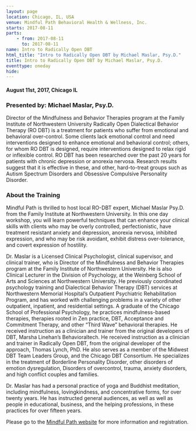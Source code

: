```yaml
---
layout: page
location: Chicago, IL, USA
venue: Mindful Path Behavioral Health & Wellness, Inc.
starts: 2017-08-11
parts:
    - from: 2017-08-11
      to: 2017-08-11
name: Intro to Radically Open DBT
html_title: "Intro to Radically Open DBT by Michael Maslar, Psy.D."
title: Intro to Radically Open DBT by Michael Maslar, Psy.D.
eventtype: oneday
hide:   
---
```


#### August 11st, 2017, Chicago IL 

### Presented by: Michael Maslar, Psy.D.

Director of the Mindfulness and Behavior Therapies program at the Family Institute of Northwestern University
Radically Open Dialectical Behavior Therapy (RO DBT) is a treatment for patients who suffer from emotional and behavioral over-control. Some clients lack emotional control and need interventions designed to enhance emotional and behavioral control; others, for whom RO DBT is designed, require interventions designed to relax rigid or inflexible control. RO DBT has been researched over the past 20 years for patients with chronic depression or anorexia nervosa. Research results suggest that it is effective in these, and other, hard-to-treat groups such as Autism Spectrum Disorders and Obsessive Compulsive Personality Disorder.

### About the Training
Mindful Path is thrilled to host local RO-DBT expert, Michael Maslar Psy.D. from the Family Institute at Northwestern University. In this one day workshop, you will learn powerful techniques that can enhance your clinical skills with clients who may be overly controlled, perfectionistic, have treatment resistant anxiety and depression, anorexia nervosa, inhibited expression, and who may be risk avoidant, exhibit distress over-tolerance, and covert expression of hostility.

Dr. Maslar is a Licensed Clinical Psychologist, clinical supervisor, and clinical trainer, who is Director of the Mindfulness and Behavior Therapies program at the Family Institute of Northwestern University. He is also Clinical Lecturer in the Division of Psychology, at the Weinberg School of Arts and Sciences at Northwestern University. He previously coordinated psychology training and Dialectical Behavior Therapy (DBT) services at Northwestern Memorial Hospital’s Outpatient Psychiatric Rehabilitation Program, and has worked with challenging problems in a variety of other outpatient, inpatient, and residential settings. A graduate of the Chicago School of Professional Psychology, he practices mindfulness-based therapies, therapies rooted in Zen practice, DBT, Acceptance and Commitment Therapy, and other “Third Wave” behavioral therapies. He received instruction as a clinician and trainer from the original developers of DBT, Marsha Linehan’s Behavioraltech. He received instruction as a clinician and trainer in Radically Open DBT, from the original developer of the approach, Thomas Lynch, PhD. He also serves as a member of the Midwest DBT Team Leaders Group, and the Chicago DBT Consortium. He specializes in the treatment of Borderline Personality Disorder, other disorders of emotion dysregulation, Disorders of overcontrol, trauma, anxiety disorders, and high conflict couples and families.

Dr. Maslar has had a personal practice of yoga and Buddhist meditation, including mindfulness, lovingkindness, and concentrative forms, for over twenty years. He has instructed general audiences, as well as well as people in educational, business, and the helping professions, in these practices for over fifteen years.

Please go to the [Mindful Path website](https://mpbhw.ticketspice.com/intro-to-radically-open-dbt) for more information and registration.
